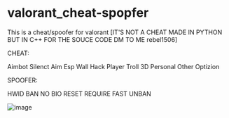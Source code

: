 # valorant_cheat-spopfer 
This is a cheat/spoofer for valorant [IT'S NOT A CHEAT MADE IN PYTHON BUT IN C++ FOR THE SOUCE CODE DM TO ME rebel1506]

CHEAT:

Aimbot
Silenct Aim
Esp
Wall Hack
Player Troll
3D Personal
Other Optizion

SPOOFER:

HWID BAN
NO BIO RESET REQUIRE
FAST UNBAN

![image](https://github.com/rebbel12/valorant_cheat-spopfer/assets/138336756/4226b700-d432-4a2e-a3ac-9633ca292f77)
